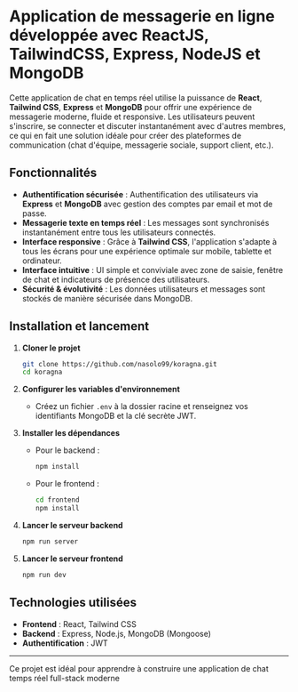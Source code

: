 # Application de messagerie en ligne développée avec ReactJS, TailwindCSS, Express, NodeJS et MongoDB

Cette application de chat en temps réel utilise la puissance de **React**, **Tailwind CSS**, **Express** et **MongoDB** pour offrir une expérience de messagerie moderne, fluide et responsive. Les utilisateurs peuvent s'inscrire, se connecter et discuter instantanément avec d'autres membres, ce qui en fait une solution idéale pour créer des plateformes de communication (chat d'équipe, messagerie sociale, support client, etc.).

## **Fonctionnalités**

- **Authentification sécurisée** : Authentification des utilisateurs via **Express** et **MongoDB** avec gestion des comptes par email et mot de passe.
- **Messagerie texte en temps réel** : Les messages sont synchronisés instantanément entre tous les utilisateurs connectés.
- **Interface responsive** : Grâce à **Tailwind CSS**, l'application s'adapte à tous les écrans pour une expérience optimale sur mobile, tablette et ordinateur.
- **Interface intuitive** : UI simple et conviviale avec zone de saisie, fenêtre de chat et indicateurs de présence des utilisateurs.
- **Sécurité & évolutivité** : Les données utilisateurs et messages sont stockés de manière sécurisée dans MongoDB.

## **Installation et lancement**

1. **Cloner le projet**

   ```bash
   git clone https://github.com/nasolo99/koragna.git
   cd koragna
   ```

2. **Configurer les variables d'environnement**

   - Créez un fichier `.env` à la dossier racine et renseignez vos identifiants MongoDB et la clé secrète JWT.

3. **Installer les dépendances**

   - Pour le backend :
     ```bash
     npm install
     ```
   - Pour le frontend :
     ```bash
     cd frontend
     npm install
     ```

4. **Lancer le serveur backend**

   ```bash
   npm run server
   ```

5. **Lancer le serveur frontend**
   ```bash
   npm run dev
   ```

## **Technologies utilisées**

- **Frontend** : React, Tailwind CSS
- **Backend** : Express, Node.js, MongoDB (Mongoose)
- **Authentification** : JWT

---

Ce projet est idéal pour apprendre à construire une application de chat temps réel full-stack moderne
